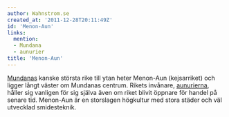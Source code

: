 ```yaml
---
author: Wahnstrom.se
created_at: '2011-12-28T20:11:49Z'
id: 'Menon-Aun'
links:
  mention:
  - Mundana
  - aunurier
title: 'Menon-Aun'
---
```


[Mundanas] kanske största rike till ytan heter Menon-Aun (kejsarriket) och ligger långt väster om
Mundanas centrum. Rikets invånare, [aunurierna], håller sig vanligen för sig själva även om riket
blivit öppnare för handel på senare tid. Menon-Aun är en storslagen högkultur med stora städer och
väl utvecklad smidesteknik.

  [Mundanas]: Mundana
  [aunurierna]: aunurier